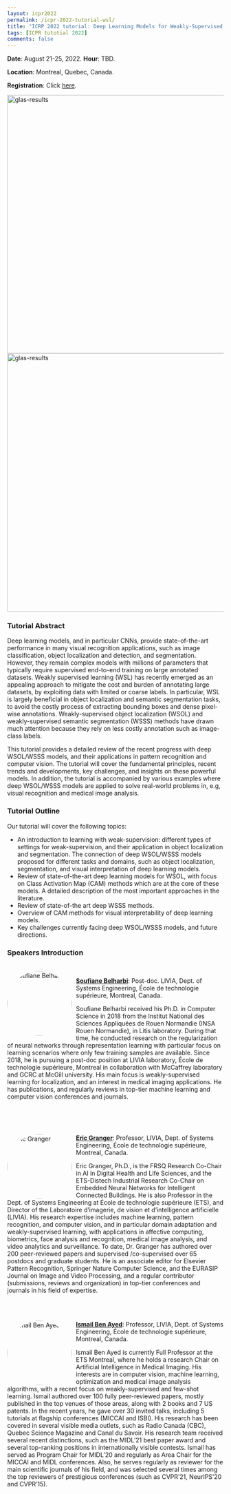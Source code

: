 ```yaml
---
layout: icpr2022
permalink: /icpr-2022-tutorial-wsl/
title: "ICRP 2022 tutorial: Deep Learning Models for Weakly-Supervised Object Localization and Segmentation"
tags: [ICPR tutotial 2022]
comments: false
---
```

**Date**: August 21-25, 2022. **Hour**: TBD.

**Location**: Montreal, Quebec, Canada.

**Registration**: Click [here](https://www.icpr2022.com/registration/).


<!-- <img src="{{ site.url }}/images/{{ site.owner.avatar }}"
alt="Soufiane Belharbi"
style="float: left; margin-right: 10px;width:150px; clip-path: circle();" /> -->

<img src="{{ site.url }}/images/obj-loc-cub.png" alt="glas-results" width="600">
<img src="{{ site.url }}/images/cam-cancer-glas.png" alt="glas-results" width="600">

### Tutorial Abstract

Deep learning models, and in particular CNNs, provide state-of-the-art performance in many visual recognition applications, such as image classification, object localization and detection, and segmentation. However, they remain complex models with millions of parameters that typically require supervised end-to-end training on large annotated datasets. Weakly supervised learning (WSL) has recently emerged as an appealing approach to mitigate the cost and burden of annotating large datasets, by exploiting data with limited or coarse labels. In particular, WSL is largely beneficial in object localization and semantic segmentation tasks, to avoid the costly process of extracting bounding boxes and dense pixel-wise annotations. Weakly-supervised object localization (WSOL) and weakly-supervised semantic segmentation (WSSS) methods have drawn much attention because they rely on less costly annotation such as image-class labels.

This tutorial provides a detailed review of the recent progress with deep WSOL/WSSS models, and their applications in pattern recognition and computer vision. The tutorial will cover the fundamental principles, recent trends and developments, key challenges, and insights on these powerful models. In addition, the tutorial is accompanied by various examples where deep WSOL/WSSS models are applied to solve real-world problems in, e.g, visual recognition and medical image analysis.

### Tutorial Outline

Our tutorial will cover the following topics:
- An introduction to learning with weak-supervision: different types of settings for weak-supervision, and their application in object localization and segmentation. The connection of deep WSOL/WSSS models proposed for different tasks and domains, such as object localization, segmentation, and visual interpretation of deep learning models.
- Review of state-of-the-art deep learning models for WSOL, with focus on Class Activation Map (CAM) methods which are at the core of these models. A detailed description of the most important approaches in the literature.
- Review of state-of-the art deep WSSS methods.
- Overview of CAM methods for visual interpretability of deep learning models.
- Key challenges currently facing deep WSOL/WSSS models, and future directions.


### Speakers Introduction

<br />
<img src="{{ site.url }}/images/{{ site.owner.avatar }}"
alt="Soufiane Belharbi"
style="float: left; margin-right: 10px;width:150px; clip-path: circle();" />

[**Soufiane Belharbi**](https://sbelharbi.github.io/):
Post-doc. LIVIA, Dept. of Systems Engineering,  École de technologie supérieure, Montreal, Canada.

Soufiane Belharbi received his Ph.D. in Computer Science in 2018 from the Institut National des Sciences Appliquées de Rouen Normandie (INSA Rouen Normandie), in Litis laboratory. During that time, he conducted research on the regularization of neural networks through representation learning with particular focus on learning scenarios where only few training samples are available. Since 2018, he is pursuing a post-doc position at LIVIA laboratory, École de technologie supérieure, Montreal in collaboration with McCaffrey laboratory and GCRC at McGill university. His main focus is weakly-supervised learning for localization, and an interest in medical imaging applications. He has publications, and regularly reviews in top-tier machine learning and computer vision conferences and journals.

<br />
<br />
<br />


<img src="{{ site.url }}/images/eric-granger.jpg"
alt="Eric Granger"
style="float: left; margin-right: 10px;width:150px; clip-path: circle();" />

[**Eric Granger**](https://www.etsmtl.ca/en/research/professors/egranger): Professor, LIVIA, Dept. of Systems Engineering,  École de technologie supérieure, Montreal, Canada.

Eric Granger, Ph.D., is the FRSQ Research Co-Chair in AI in Digital Health and Life Sciences, and the ETS-Distech Industrial Research Co-Chair on Embedded Neural Networks for Intelligent Connected Buildings. He is also Professor in the Dept. of Systems Engineering at École de technologie supérieure (ETS), and Director of the Laboratoire d’imagerie, de vision et d’intelligence artificielle (LIVIA). His research expertise includes machine learning, pattern recognition, and computer vision, and in particular domain adaptation and weakly-supervised learning, with applications in affective computing, biometrics, face analysis and recognition, medical image analysis, and video analytics and surveillance. To date, Dr. Granger has authored over 200 peer-reviewed papers and supervised /co-supervised over 65 postdocs and graduate students. He is an associate editor for Elsevier Pattern Recognition, Springer Nature Computer Science, and the EURASIP Journal on Image and Video Processing, and a regular contributor (submissions, reviews and organization) in top-tier conferences and journals in his field of expertise.

<br />
<br />

<img src="{{ site.url }}/images/ismail-ben-ayed.jpeg"
alt="Ismail Ben Ayed"
style="float: left; margin-right: 10px;width:150px; clip-path: circle();" />

[**Ismail Ben Ayed**](http://profs.etsmtl.ca/ibenayed/): Professor, LIVIA, Dept. of Systems Engineering,  École de technologie supérieure, Montreal, Canada.

Ismail Ben Ayed is currently Full Professor at the ETS Montreal, where he holds a research Chair on Artificial Intelligence in Medical Imaging. His interests are in computer vision, machine learning, optimization and medical image analysis algorithms, with a recent focus on weakly-supervised and few-shot learning. Ismail authored over 100 fully peer-reviewed papers, mostly published in the top venues of those areas, along with 2 books and 7 US patents. In the recent years, he gave over 30 invited talks, including 5 tutorials at flagship conferences (MICCAI and ISBI). His research has been covered in several visible media outlets, such as Radio Canada (CBC), Quebec Science Magazine and Canal du Savoir. His research team received several recent distinctions, such as the MIDL’21 best paper award and several top-ranking positions in internationally visible contests. Ismail has served as Program Chair for MIDL’20 and regularly as Area Chair for the MICCAI and MIDL conferences. Also, he serves regularly as reviewer for the main scientific journals of his field, and was selected several times among the top reviewers of prestigious conferences (such as CVPR’21, NeurIPS’20 and CVPR’15).
